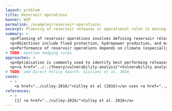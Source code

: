 ```yaml
---
layout: problem
title: Reservoir operations
banner: WIP
permalink: /examples/reservoir-operations/
excerpt: Planning of reservoir releases or operational rules is moving away from historical inflows and demand estimates to consider possible future climates and operation conditions, while also playing a key role in adaptation of water resource systems more generally.
summary: >
  <p>Planning of reservoir operations involves defining reservoir releases, release rules, or regulations limiting operators' decisions. Release rules may be dependent on reservoir conditions, season, or other conditions.</p>
  <p>Objectives include flood protection, hydropower production, and maximising water supply or guaranteeing its reliability. This may include environmental flows.</p>
  <p>Performance of reservoir operations depends on climate (especially inflows), but also on other water management options in use, changing management priorities over time, and the <a href="../../theory/value-of-information/">value of forecasts</a>. These are aspects that can be described as <a href="../../theory/multiple-plausible-futures/">multiple plausible futures</a>. Interaction between water management options is particularly relevant in multi-reservoir systems and <a href="../urban-water-resource-planning">urban water resource planning</a>.</p>
# TODO: mention hedging rules
approaches: >
  <p>Optimisation is commonly used to identify best performing releases or rules. Optimisation can therefore be repeated for multiple plausible futures, or optimising <a href="../../theory/robustness-metrics/">robustness metrics</a> across scenarios.</p>
  <p><a href="../../theory/vulnerability-analysis">Vulnerability analysis</a> has been used to identify climate changes in rainfall and temperature in which flood or irrigation failure may occur [1]</p>
# TODO: add Direct Policy Search. Giuliani et al. 2016
cases:
  - >
    <a href="../culley-2016/">Culley et al (2016)</a> uses <a href="../../theory/vulnerability-analysis">vulnerability analysis</a> to test and improve how much climate change reservoir operations can cope with in Lake Como, Italy. The analysis identifies changes in temperature and precipitation that would lead to flood or irrigation failures under current reservoir operations and optimal feedback control policies that increase the range of states under which minimum performance requirements are met.
references:
  - >
    [1] <a href="../culley-2016/">Culley et al. 2016</a>
---
```

